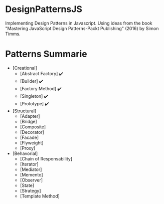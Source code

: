 # DesignPatternsJS

Implementing Design Patterns in Javascript. Using ideas from the book "Mastering JavaScript Design Patterns-Packt Publishing" (2016) by Simon Timms.

# Patterns Summarie
- [Creational]
    - [Abstract Factory] :heavy_check_mark:
    - [Builder] :heavy_check_mark:
    - [Factory Method] :heavy_check_mark:
    - [Singleton] :heavy_check_mark:
    - [Prototype] :heavy_check_mark:
- [Structural]
    - [Adapter]
    - [Bridge]
    - [Composite]
    - [Decorator]
    - [Facade]
    - [Flyweight]
    - [Proxy]
- [Behavorial]
    - [Chain of Responsability]
    - [Iterator]
    - [Mediator]
    - [Memento]
    - [Observer]
    - [State]
    - [Strategy]
    - [Template Method]
